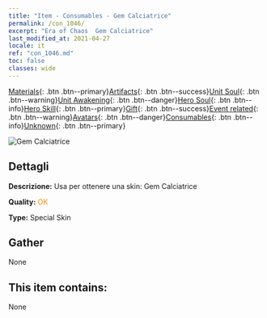 ```yaml
---
title: "Item - Consumables - Gem Calciatrice"
permalink: /con_1046/
excerpt: "Era of Chaos  Gem Calciatrice"
last_modified_at: 2021-04-27
locale: it
ref: "con_1046.md"
toc: false
classes: wide
---
```

 [Materials](/ItemsIT/){: .btn .btn--primary}[Artifacts](/ItemsIT/Artifacts/){: .btn .btn--success}[Unit Soul](/ItemsIT/UnitSoul/){: .btn .btn--warning}[Unit Awakening](/ItemsIT/UnitAwakening/){: .btn .btn--danger}[Hero Soul](/ItemsIT/HeroSoul/){: .btn .btn--info}[Hero Skill](/ItemsIT/HeroSkill/){: .btn .btn--primary}[Gift](/ItemsIT/Gift/){: .btn .btn--success}[Event related](/ItemsIT/Events/){: .btn .btn--warning}[Avatars](/ItemsIT/Avatars/){: .btn .btn--danger}[Consumables](/ItemsIT/Consumables/){: .btn .btn--info}[Unknown](/ItemsIT/Unknown/){: .btn .btn--primary}

 ![Gem Calciatrice](/images/h/h_Gem3.jpg)

## Dettagli
 **Descrizione:** Usa per ottenere una skin: Gem Calciatrice

 **Quality:** <span style="color: #FF8C00">OK</span>

 **Type:** Special Skin

## Gather

  None

## This item contains:

  None

